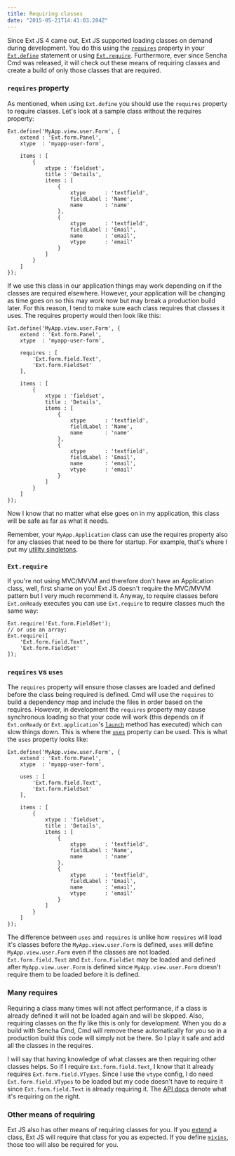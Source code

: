 ```yaml
---
title: Requiring classes
date: "2015-05-21T14:41:03.284Z"
---
```


Since Ext JS 4 came out, Ext JS supported loading classes on demand during development. You do this using the [`requires`](http://docs.sencha.com/extjs/latest/apidocs/#!/api/Ext.Class-cfg-requires) property in your [`Ext.define`](http://docs.sencha.com/extjs/latest/apidocs/#!/api/Ext-method-define) statement or using [`Ext.require`](http://docs.sencha.com/extjs/latest/apidocs/#!/api/Ext-method-require). Furthermore, ever since Sencha Cmd was released, it will check out these means of requiring classes and create a build of only those classes that are required.

### `requires` property

As mentioned, when using `Ext.define` you should use the `requires` property to require classes. Let's look at a sample class without the requires property:

    Ext.define('MyApp.view.user.Form', {
        extend : 'Ext.form.Panel',
        xtype  : 'myapp-user-form',

        items : [
            {
                xtype : 'fieldset',
                title : 'Details',
                items : [
                    {
                        xtype      : 'textfield',
                        fieldLabel : 'Name',
                        name       : 'name'
                    },
                    {
                        xtype      : 'textfield',
                        fieldLabel : 'Email',
                        name       : 'email',
                        vtype      : 'email'
                    }
                ]
            }
        ]
    });

If we use this class in our application things may work depending on if the classes are required elsewhere. However, your application will be changing as time goes on so this may work now but may break a production build later. For this reason, I tend to make sure each class requires that classes it uses. The requires property would then look like this:

    Ext.define('MyApp.view.user.Form', {
        extend : 'Ext.form.Panel',
        xtype  : 'myapp-user-form',

        requires : [
            'Ext.form.field.Text',
            'Ext.form.FieldSet'
        ],

        items : [
            {
                xtype : 'fieldset',
                title : 'Details',
                items : [
                    {
                        xtype      : 'textfield',
                        fieldLabel : 'Name',
                        name       : 'name'
                    },
                    {
                        xtype      : 'textfield',
                        fieldLabel : 'Email',
                        name       : 'email',
                        vtype      : 'email'
                    }
                ]
            }
        ]
    });

Now I know that no matter what else goes on in my application, this class will be safe as far as what it needs.

Remember, your `MyApp.Application` class can use the requires property also for any classes that need to be there for startup. For example, that's where I put my [utility singletons](https://sencha.guru/2015/03/23/use-of-a-base-url-in-a-utility-class/).

### `Ext.require`

If you're not using MVC/MVVM and therefore don't have an Application class, well, first shame on you! Ext JS doesn't require the MVC/MVVM pattern but I very much recommend it. Anyway, to require classes before `Ext.onReady` executes you can use `Ext.require` to require classes much the same way:

    Ext.require('Ext.form.FieldSet');
    // or use an array:
    Ext.require([
        'Ext.form.field.Text',
        'Ext.form.FieldSet'
    ]);

### `requires` vs `uses`

The `requires` property will ensure those classes are loaded and defined before the class being required is defined. Cmd will use the `requires` to build a dependency map and include the files in order based on the requires. However, in development the `requires` property may cause synchronous loading so that your code will work (this depends on if `Ext.onReady` or `Ext.application`'s [`launch`](http://docs.sencha.com/extjs/latest/apidocs/#!/api/Ext.app.Application-method-launch) method has executed) which can slow things down. This is where the [`uses`](http://docs.sencha.com/extjs/latest/apidocs/#!/api/Ext.Class-cfg-uses) property can be used. This is what the `uses` property looks like:

    Ext.define('MyApp.view.user.Form', {
        extend : 'Ext.form.Panel',
        xtype  : 'myapp-user-form',

        uses : [
            'Ext.form.field.Text',
            'Ext.form.FieldSet'
        ],

        items : [
            {
                xtype : 'fieldset',
                title : 'Details',
                items : [
                    {
                        xtype      : 'textfield',
                        fieldLabel : 'Name',
                        name       : 'name'
                    },
                    {
                        xtype      : 'textfield',
                        fieldLabel : 'Email',
                        name       : 'email',
                        vtype      : 'email'
                    }
                ]
            }
        ]
    });

The difference between `uses` and `requires` is unlike how `requires` will load it's classes before the `MyApp.view.user.Form` is defined, `uses` will define `MyApp.view.user.Form` even if the classes are not loaded. `Ext.form.field.Text` and `Ext.form.FieldSet` may be loaded and defined after `MyApp.view.user.Form` is defined since `MyApp.view.user.Form` doesn't require them to be loaded before it is defined.

### Many requires

Requiring a class many times will not affect performance, if a class is already defined it will not be loaded again and will be skipped. Also, requiring classes on the fly like this is only for development. When you do a build with Sencha Cmd, Cmd will remove these automatically for you so in a production build this code will simply not be there. So I play it safe and add all the classes in the requires.

I will say that having knowledge of what classes are then requiring other classes helps. So if I require `Ext.form.field.Text`, I know that it already requires `Ext.form.field.VTypes`. Since I use the `vtype` config, I do need `Ext.form.field.VTypes` to be loaded but my code doesn't have to require it since `Ext.form.field.Text` is already requiring it. The [API docs](http://docs.sencha.com/extjs/latest/apidocs/#!/api/Ext.form.field.Text) denote what it's requiring on the right.

### Other means of requiring

Ext JS also has other means of requiring classes for you. If you [extend](http://docs.sencha.com/extjs/latest/apidocs/#!/api/Ext.Class-cfg-extend) a class, Ext JS will require that class for you as expected. If you define [`mixins`](http://docs.sencha.com/extjs/latest/apidocs/#!/api/Ext.Class-cfg-mixins), those too will also be required for you.

